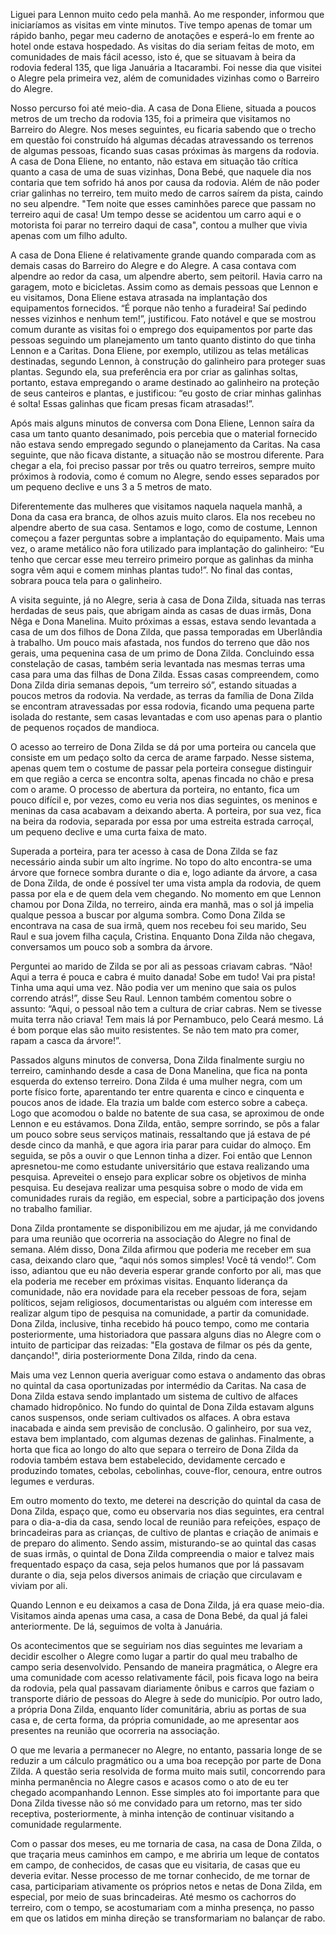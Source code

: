 Liguei para Lennon muito cedo pela manhã. Ao me responder, informou que iniciaríamos as visitas em vinte minutos. Tive tempo apenas de tomar um rápido banho, pegar meu caderno de anotações e esperá-lo em frente ao hotel onde estava hospedado. As visitas do dia seriam feitas de moto, em comunidades de mais fácil acesso, isto é, que se situavam à beira da rodovia federal 135, que liga Januária a Itacarambi. Foi nesse dia que visitei o Alegre pela primeira vez, além de comunidades vizinhas como o Barreiro do Alegre.

Nosso percurso foi até meio-dia. A casa de Dona Eliene, situada a poucos metros de um trecho da rodovia 135, foi a primeira que visitamos no Barreiro do Alegre. Nos meses seguintes, eu ficaria sabendo que o trecho em questão foi construído há algumas décadas atravessando os terrenos de algumas pessoas, ficando suas casas próximas às margens da rodovia. A casa de Dona Eliene, no entanto, não estava em situação tão crítica quanto a casa de uma de suas vizinhas, Dona Bebé, que naquele dia nos contaria que tem sofrido há anos por causa da rodovia. Além de não poder criar galinhas no terreiro, tem muito medo de carros saírem da pista, caindo no seu alpendre. "Tem noite que esses caminhões parece que passam no terreiro aqui de casa! Um tempo desse se acidentou um carro aqui e o motorista foi parar no terreiro daqui de casa", contou a mulher que vivia apenas com um filho adulto.

A casa de Dona Eliene é relativamente grande quando comparada com as demais casas do Barreiro do Alegre e do Alegre.  A casa contava com alpendre ao redor da casa, um alpendre aberto, sem peitoril. Havia  carro na garagem, moto e bicicletas. Assim como as demais pessoas que Lennon e eu visitamos, Dona Eliene estava atrasada na implantação dos equipamentos fornecidos. “É porque não tenho a furadeira! Saí pedindo nesses vizinhos e nenhum tem!”, justificou. Fato notável e que se mostrou comum durante as visitas foi o emprego dos equipamentos por parte das pessoas seguindo um planejamento um tanto quanto distinto do que tinha Lennon e a Caritas. Dona Eliene, por exemplo, utilizou as telas metálicas destinadas, segundo Lennon, à construção do galinheiro para proteger suas plantas.  Segundo ela, sua preferência era por criar as galinhas soltas, portanto, estava empregando o arame destinado ao galinheiro na proteção de seus canteiros e plantas, e justificou: “eu gosto de criar minhas galinhas é solta! Essas galinhas que ficam presas ficam atrasadas!”.

Após mais alguns minutos de conversa com Dona Eliene, Lennon saíra da casa um tanto quanto desanimado, pois percebia que o material fornecido não estava sendo empregado segundo o planejamento da Caritas. Na casa seguinte, que não ficava distante, a situação não se mostrou diferente. Para chegar a ela, foi preciso passar por três ou quatro terreiros, sempre muito próximos à rodovia, como é comum no Alegre, sendo esses separados por um pequeno declive e uns 3 a 5 metros de mato.

Diferentemente das mulheres que visitamos naquela naquela manhã, a Dona da casa era branca, de olhos azuis muito claros. Ela nos recebeu no alpendre aberto de sua casa. Sentamos e logo, como de costume, Lennon começou a fazer perguntas sobre a implantação do equipamento. Mais uma vez, o arame metálico não fora utilizado para implantação do galinheiro: “Eu tenho que cercar esse meu terreiro primeiro  porque as galinhas da minha sogra vêm aqui e comem minhas plantas tudo!”. No final das contas, sobrara pouca tela para o galinheiro.

A visita seguinte, já no Alegre, seria à casa de Dona Zilda, situada nas terras herdadas de seus pais, que abrigam ainda as casas de duas irmãs, Dona Nêga e Dona Manelina. Muito próximas a essas, estava sendo levantada a casa de um dos filhos de Dona Zilda, que passa temporadas em Uberlândia à trabalho. Um pouco mais afastada, nos fundos do terreno que dão nos gerais, uma pequenina casa de um primo de Dona Zilda. Concluindo essa constelação de casas, também seria levantada nas mesmas terras uma casa para uma das filhas de Dona Zilda.  Essas casas compreendem, como Dona Zilda diria semanas depois, “um terreiro só”, estando situadas a poucos metros da rodovia. Na verdade, as terras da família de Dona Zilda se encontram atravessadas por essa rodovia, ficando uma pequena parte isolada do restante, sem casas levantadas e com uso apenas para o plantio de pequenos roçados de mandioca.

O acesso ao terreiro de Dona Zilda se dá por uma porteira ou cancela que consiste em um pedaço solto da cerca de arame farpado. Nesse sistema, apenas quem tem o costume de passar pela porteira consegue distinguir em que região a cerca se encontra solta, apenas fincada no chão e presa  com o arame. O processo de abertura da porteira, no entanto, fica um pouco difícil e, por vezes, como eu veria nos dias seguintes, os meninos e meninas da casa acabavam a deixando aberta. A porteira, por sua vez, fica na beira da rodovia, separada por essa por uma estreita estrada carroçal, um pequeno declive e uma curta faixa de mato.

Superada a porteira, para ter acesso à casa de Dona Zilda se faz necessário ainda subir um alto íngrime. No topo do alto encontra-se uma árvore que fornece sombra durante o dia e, logo adiante da árvore, a casa de Dona Zilda, de onde é possível ter uma vista ampla da rodovia, de quem passa por ela e de quem dela vem chegando. No momento em que Lennon chamou por Dona Zilda, no terreiro, ainda era manhã, mas o sol já impelia qualque pessoa a buscar por alguma sombra. Como Dona Zilda se encontrava na casa de sua irmã, quem nos recebeu foi seu marido, Seu Raul e sua jovem filha caçula, Cristina. Enquanto Dona Zilda não chegava, conversamos um pouco sob a sombra da árvore.

Perguntei ao marido de Zilda se por ali as pessoas criavam cabras. “Não! Aqui a terra é pouca e cabra é muito danada! Sobe em tudo! Vai pra pista! Tinha uma aqui uma vez. Não podia ver um menino que saia os pulos correndo atrás!”, disse Seu Raul. Lennon também comentou sobre o assunto: “Aqui, o pessoal não tem a cultura de criar cabras. Nem se tivesse muita terra não criava! Tem mais lá por Pernambuco, pelo Ceará mesmo. Lá é bom porque elas são muito resistentes. Se não tem mato pra comer, rapam a casca da árvore!”.

Passados alguns minutos de conversa, Dona Zilda finalmente surgiu no terreiro, caminhando desde a casa de Dona Manelina, que fica na ponta esquerda do extenso terreiro. Dona Zilda é uma mulher negra, com um porte físico forte, aparentando ter entre quarenta e cinco e cinquenta e poucos anos de idade. Ela trazia um balde com esterco sobre a cabeça. Logo que acomodou o balde no batente de sua casa, se aproximou de onde Lennon e eu estávamos.
Dona Zilda, então, sempre sorrindo, se pôs a falar um pouco sobre seus serviços
matinais, ressaltando que já estava de pé desde cinco da manhã, e que agora iria parar para cuidar do almoço. Em seguida, se pôs a ouvir o que Lennon tinha a dizer. Foi então que Lennon apresnetou-me como estudante universitário que estava realizando uma pesquisa. Apreveitei o ensejo para explicar sobre os objetivos de minha pesquisa. Eu desejava realizar uma pesquisa sobre o modo de vida em comunidades rurais da região, em especial, sobre a participação dos jovens no trabalho familiar.

Dona Zilda prontamente se disponibilizou em me ajudar, já me convidando para uma reunião que ocorreria na associação do Alegre no final de semana. Além disso, Dona Zilda afirmou que poderia me receber em sua casa, deixando claro que, “aqui nós somos simples! Você tá vendo!”. Com isso, adiantou que eu não deveria esperar grande conforto por ali, mas que ela poderia me receber em próximas visitas. Enquanto liderança da comunidade, não era novidade para ela receber pessoas de fora, sejam políticos, sejam religiosos, documentaristas ou alguém com interesse em realizar algum tipo de pesquisa na comunidade, a partir da comunidade. Dona Zilda, inclusive, tinha recebido há pouco tempo, como me contaria posteriormente, uma historiadora que passara alguns dias no Alegre com o intuito de participar das reizadas: "Ela gostava de filmar os pés da gente, dançando!", diria posteriormente Dona Zilda, rindo da cena.

Mais uma vez Lennon queria averiguar como estava o andamento das obras no quintal da casa oportunizadas por intermédio da Caritas. Na casa de Dona Zilda estava sendo implantado um sistema de cultivo de alfaces chamado hidropônico. No fundo do quintal de Dona Zilda estavam alguns canos suspensos, onde seriam cultivados os alfaces. A obra estava inacabada e ainda sem previsão de conclusão. O galinheiro, por sua vez, estava bem implantado, com algumas dezenas de galinhas. Finalmente, a horta que fica ao longo do alto que separa o terreiro de Dona Zilda da rodovia também estava bem estabelecido, devidamente cercado e produzindo tomates, cebolas, cebolinhas, couve-flor, cenoura, entre outros legumes e verduras.

Em outro momento do texto, me deterei na descrição do quintal da casa de Dona Zilda, espaço que, como eu observaria nos dias seguintes, era central para o dia-a-dia da casa, sendo local de reunião para refeições, espaço de brincadeiras para as crianças, de cultivo de plantas e criação de animais e de preparo do alimento. Sendo assim, misturando-se ao quintal das casas de suas irmãs, o quintal de Dona Zilda compreendia o maior e talvez mais frequentado espaço da casa, seja pelos humanos que por lá passavam durante o dia, seja pelos diversos animais de criação que circulavam e viviam por ali.

Quando Lennon e eu deixamos a casa de Dona Zilda, já era quase meio-dia. Visitamos ainda apenas uma casa, a casa de Dona Bebé, da qual já falei anteriormente. De lá, seguimos de volta à Januária.

Os acontecimentos que se seguiriam nos dias seguintes me levariam a decidir escolher o Alegre como lugar a partir do qual meu trabalho de campo seria desenvolvido. Pensando de maneira pragmática, o Alegre era uma comunidade com acesso relativamente fácil, pois ficava logo na beira da rodovia, pela qual passavam diariamente ônibus e carros que faziam o transporte diário de pessoas do Alegre à sede do município. Por outro lado, a própria Dona Zilda, enquanto líder comunitária, abriu as portas de sua casa e, de certa forma, da própria comunidade, ao me apresentar aos presentes na reunião que ocorreria na associação.

O que me levaria a permanecer no Alegre, no entanto, passaria longe de se reduzir a um cálculo pragmático ou a uma boa recepção por parte de Dona Zilda. A questão seria resolvida de forma muito mais sutil, concorrendo para minha permanência no Alegre casos e acasos como o ato de eu ter chegado acompanhando Lennon.  Esse simples ato foi importante para que Dona Zilda tivesse não só me convidado para um retorno, mas ter sido receptiva, posteriormente, à minha intenção de continuar visitando a comunidade regularmente.

Com o passar dos meses, eu me tornaria de casa, na casa de Dona Zilda, o que traçaria meus caminhos em campo, e me abriria um leque de contatos em campo, de conhecidos, de casas que eu visitaria, de casas que eu deveria evitar. Nesse processo de me tornar conhecido, de me tornar de casa, participariam ativamente os próprios netos e netas de Dona Zilda, em especial, por meio de suas brincadeiras. Até mesmo os cachorros do terreiro, com o tempo, se acostumariam com a minha presença, no passo em que os latidos em minha direção se transformariam no balançar de rabo.
